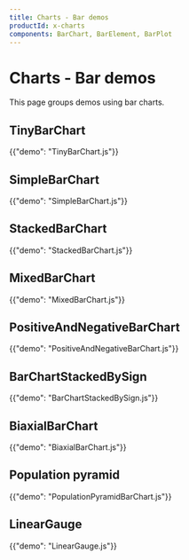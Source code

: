 ```yaml
---
title: Charts - Bar demos
productId: x-charts
components: BarChart, BarElement, BarPlot
---
```


# Charts - Bar demos

<p class="description">This page groups demos using bar charts.</p>

## TinyBarChart

{{"demo": "TinyBarChart.js"}}

## SimpleBarChart

{{"demo": "SimpleBarChart.js"}}

## StackedBarChart

{{"demo": "StackedBarChart.js"}}

## MixedBarChart

{{"demo": "MixedBarChart.js"}}

## PositiveAndNegativeBarChart

{{"demo": "PositiveAndNegativeBarChart.js"}}

## BarChartStackedBySign

{{"demo": "BarChartStackedBySign.js"}}

## BiaxialBarChart

{{"demo": "BiaxialBarChart.js"}}

## Population pyramid

{{"demo": "PopulationPyramidBarChart.js"}}

## LinearGauge

{{"demo": "LinearGauge.js"}}
